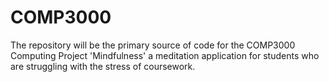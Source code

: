 # COMP3000
The repository will be the primary source of code for the COMP3000 Computing Project 'Mindfulness' a meditation application for students who are struggling with the stress of coursework.
